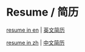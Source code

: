 # Resume / 简历 

[resume in en](en_resume.md)  |  [英文简历](en_resume.md)

[resume in zh](zh_resume.md)  |  [中文简历](zh_resume.md)
